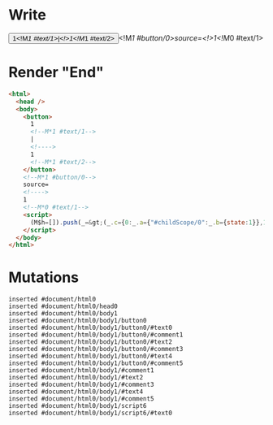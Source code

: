 # Write
  <button>1<!M*1 #text/1>|<!>1<!M*1 #text/2></button><!M*1 #button/0>source=<!>1<!M*0 #text/1><script>(M$h=[]).push(_=>(_.c={0:_.a={"#childScope/0":_.b={state:1}},1:_.b},_.b._state_change=_._["packages/translator-tags/src/__tests__/fixtures/let-tag-controllable-child/template.marko_0/valueChange"](_.a),_.c),[1,"packages/translator-tags/src/__tests__/fixtures/let-tag-controllable-child/components/child.marko_0__state_change_state",])</script>


# Render "End"
```html
<html>
  <head />
  <body>
    <button>
      1
      <!--M*1 #text/1-->
      |
      <!---->
      1
      <!--M*1 #text/2-->
    </button>
    <!--M*1 #button/0-->
    source=
    <!---->
    1
    <!--M*0 #text/1-->
    <script>
      (M$h=[]).push(_=&gt;(_.c={0:_.a={"#childScope/0":_.b={state:1}},1:_.b},_.b._state_change=_._["packages/translator-tags/src/__tests__/fixtures/let-tag-controllable-child/template.marko_0/valueChange"](_.a),_.c),[1,"packages/translator-tags/src/__tests__/fixtures/let-tag-controllable-child/components/child.marko_0__state_change_state",])
    </script>
  </body>
</html>
```

# Mutations
```
inserted #document/html0
inserted #document/html0/head0
inserted #document/html0/body1
inserted #document/html0/body1/button0
inserted #document/html0/body1/button0/#text0
inserted #document/html0/body1/button0/#comment1
inserted #document/html0/body1/button0/#text2
inserted #document/html0/body1/button0/#comment3
inserted #document/html0/body1/button0/#text4
inserted #document/html0/body1/button0/#comment5
inserted #document/html0/body1/#comment1
inserted #document/html0/body1/#text2
inserted #document/html0/body1/#comment3
inserted #document/html0/body1/#text4
inserted #document/html0/body1/#comment5
inserted #document/html0/body1/script6
inserted #document/html0/body1/script6/#text0
```